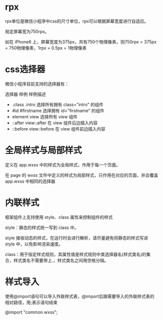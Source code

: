 

# rpx

rpx单位是微信小程序中css的尺寸单位，rpx可以根据屏幕宽度进行自适应。

规定屏幕宽为750rpx。

如在 iPhone6 上，屏幕宽度为375px，共有750个物理像素，则750rpx = 375px = 750物理像素，1rpx = 0.5px = 1物理像素



# css选择器
微信小程序目前支持的选择器有：

选择器	        样例	样例描述
- .class	    .intro	选择所有拥有 class="intro" 的组件
- #id	        #firstname	选择拥有 id="firstname" 的组件
- element	    view	选择所有 view 组件
- ::after	    view::after	在 view 组件后边插入内容
- ::before	    view::before	在 view 组件前边插入内容


# 全局样式与局部样式

定义在 app.wxss 中的样式为全局样式，作用于每一个页面。

在 page 的 wxss 文件中定义的样式为局部样式，只作用在对应的页面，并会覆盖 app.wxss 中相同的选择器



# 内联样式

框架组件上支持使用 style、class 属性来控制组件的样式

style：静态的样式统一写到 class 中。

style 接收动态的样式，在运行时会进行解析，请尽量避免将静态的样式写进 style 中，以免影响渲染速度。

<view style="color:{{color}};" />

class：用于指定样式规则，其属性值是样式规则中类选择器名(样式类名)的集合，样式类名不需要带上.，样式类名之间用空格分隔。

<view class="normal_view" />




# 样式导入

使用@import语句可以导入外联样式表，@import后跟需要导入的外联样式表的相对路径，用;表示语句结束

@import "common.wxss";